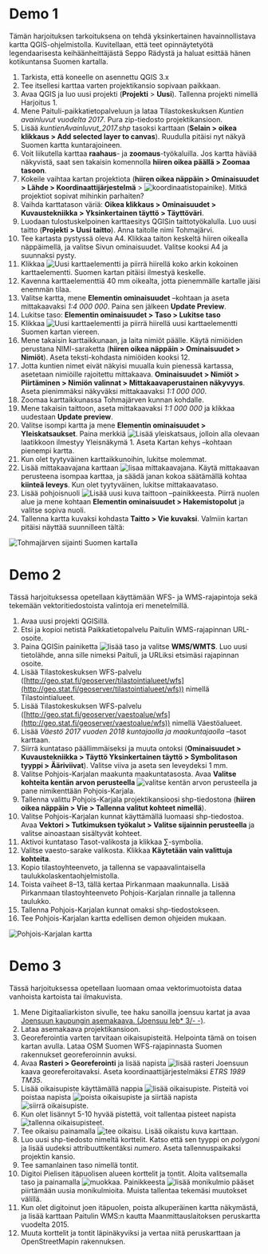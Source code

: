 # Demo 1

Tämän harjoituksen tarkoituksena on tehdä yksinkertainen havainnollistava kartta QGIS-ohjelmistolla. 
Kuvitellaan, että teet opinnäytetyötä legendaarisesta keihäänheittäjästä Seppo Rädystä ja haluat esittää hänen
kotikuntansa Suomen kartalla.

1. Tarkista, että koneelle on asennettu QGIS 3.x
2. Tee itsellesi karttaa varten projektikansio sopivaan paikkaan.
3. Avaa QGIS ja luo uusi projekti (**Projekti** > **Uusi**). Tallenna projekti nimellä Harjoitus 1. 
4. Mene Paituli-paikkatietopalveluun ja lataa Tilastokeskuksen _Kuntien avainluvut vuodelta 2017_. 
Pura zip-tiedosto projektikansioon. 
5. Lisää _kuntienAvainluvut_2017.shp_ tasoksi karttaan (**Selain > oikea klikkaus > Add selected layer to canvas**).
Ruudulla pitäisi nyt näkyä Suomen kartta kuntarajoineen. 
6. Voit liikutella karttaa **raahaus**- ja **zoomaus**-työkaluilla. Jos kartta häviää näkyvistä,
saat sen takaisin komennolla **hiiren oikea päällä > Zoomaa tasoon**. 
7. Kokeile vaihtaa kartan projektiota 
(**hiiren oikea näppäin > Ominaisuudet > Lähde > Koordinaattijärjestelmä** >
![koordinaatistopainike](../img/koordinaatistopainike.png)).
Mitkä projektiot sopivat mihinkin parhaiten? 
8. Vaihda karttatason väriä: **Oikea klikkaus > Ominaisuudet > Kuvaustekniikka > Yksinkertainen täyttö > Täyttöväri**. 
9. Luodaan tulostuskelpoinen karttaesitys QGISin taittotyökalulla. Luo uusi taitto (**Projekti > Uusi taitto**). 
Anna taitolle nimi Tohmajärvi. 
10. Tee kartasta pystyssä oleva A4. Klikkaa taiton keskeltä hiiren oikealla näppäimellä, ja valitse Sivun ominaisuudet.
Valitse kooksi A4 ja suunnaksi pysty. 
11. Klikkaa ![Uusi karttaelementti](../img/uusi_karttaelementti.png) ja piirrä hiirellä koko arkin kokoinen karttaelementti. 
Suomen kartan pitäisi ilmestyä keskelle. 
12. Kavenna karttaelementtiä 40 mm oikealta, jotta pienemmälle kartalle jäisi enemmän tilaa. 
13. Valitse kartta, mene **Elementin ominaisuudet** –kohtaan ja aseta mittakaavaksi _1:4 000 000_. 
Paina sen jälkeen **Update Preview**. 
14. Lukitse taso: **Elementin ominaisuudet > Taso > Lukitse taso**
15. Klikkaa ![Uusi karttaelementti](../img/uusi_karttaelementti.png) ja piirrä hiirellä uusi karttaelementti 
Suomen kartan viereen. 
16. Mene takaisin karttaikkunaan, ja laita nimiöt päälle. Käytä nimiöiden perustana NIMI-saraketta 
(**hiiren oikea näppäin > Ominaisuudet > Nimiöt**). Aseta teksti-kohdasta nimiöiden kooksi 12. 
17. Jotta kuntien nimet eivät näkyisi muualla kuin pienessä kartassa, asetetaan nimiöille rajoitettu mittakaava. 
**Ominaisuudet > Nimiöt > Piirtäminen > Nimiön valinnat > Mittakaavaperustainen näkyvyys**. 
Aseta pienimmäksi näkyväksi mittakaavaksi _1:1 000 000_. 
18. Zoomaa karttaikkunassa Tohmajärven kunnan kohdalle. 
19. Mene takaisin taittoon, aseta mittakaavaksi _1:1 000 000_ ja klikkaa uudestaan **Update preview**. 
20. Valitse isompi kartta ja mene **Elementin ominaisuudet > Yleiskatsaukset**. 
Paina merkkiä ![Lisää yleiskatsaus](../img/lisaa_yleiskatsaus.png), 
jolloin alla olevaan laatikkoon ilmestyy Yleisnäkymä 1. Aseta Kartan kehys –kohtaan pienempi kartta. 
21. Kun olet tyytyväinen karttaikkunoihin, lukitse molemmat. 
22. Lisää mittakaavajana karttaan ![lisaa mittakaavajana](../img/lisaa_mittakaavajana.png). 
Käytä mittakaavan perusteena isompaa karttaa, 
ja säädä janan kokoa säätämällä kohtaa **kiinteä leveys**. Kun olet tyytyväinen, lukitse mittakaavataso. 
23. Lisää pohjoisnuoli ![Lisää uusi kuva taittoon](../img/lisaa_uusi_kuva_taittoon.png) –painikkeesta.
Piirrä nuolen alue ja mene kohtaan **Elementin ominaisuudet > Hakemistopolut** ja valitse sopiva nuoli. 
24. Tallenna kartta kuvaksi kohdasta **Taitto > Vie kuvaksi**. Valmiin kartan pitäisi näyttää suunnilleen tältä:

![Tohmajärven sijainti Suomen kartalla](../img/kartta_demo_1.png)

# Demo 2

Tässä harjoituksessa opetellaan käyttämään WFS- ja WMS-rajapintoja sekä tekemään vektoritiedostoista valintoja eri 
menetelmillä.

1. Avaa uusi projekti QGISillä. 
2. Etsi ja kopioi netistä Paikkatietopalvelu Paitulin WMS-rajapinnan URL-osoite. 
3. Paina QGISin painiketta ![lisää taso](../img/lisaa_taso.png) ja valitse **WMS/WMTS**. 
Luo uusi tietolähde, anna sille nimeksi Paituli, ja URLiksi etsimäsi rajapinnan osoite. 
4. Lisää Tilastokeskuksen WFS-palvelu 
([http://geo.stat.fi/geoserver/tilastointialueet/wfs](http://geo.stat.fi/geoserver/tilastointialueet/wfs)) 
nimellä Tilastointialueet. 
5. Lisää Tilastokeskuksen WFS-palvelu 
([http://geo.stat.fi/geoserver/vaestoalue/wfs](http://geo.stat.fi/geoserver/vaestoalue/wfs)) nimellä Väestöalueet. 
6. Lisää _Väestö 2017 vuoden 2018 kuntajaolla ja maakuntajaolla_ –tasot karttaan. 
7. Siirrä kuntataso päällimmäiseksi ja muuta ontoksi 
(**Ominaisuudet > Kuvaustekniikka > Täyttö Yksinkertainen täyttö > Symbolitason tyyppi > Ääriviivat**). 
Valitse viiva ja aseta sen leveydeksi 1 mm. 
8. Valitse Pohjois-Karjalan maakunta maakuntatasosta. Avaa **Valitse kohteita kentän arvon perusteella** 
![valitse kentän arvon perusteella](../img/valitse_kentan_mukaan.png) ja pane nimikenttään Pohjois-Karjala. 
9. Tallenna valittu Pohjois-Karjala projektikansioosi shp-tiedostona 
(**hiiren oikea näppäin > Vie > Tallenna valitut kohteet nimellä**). 
10. Valitse Pohjois-Karjalan kunnat käyttämällä luomaasi shp-tiedostoa. Avaa **Vektori > Tutkimuksen työkalut > 
Valitse sijainnin perusteella** ja valitse ainoastaan sisältyvät kohteet. 
11. Aktivoi kuntataso Tasot-valikosta ja klikkaa ∑-symbolia. 
12. Valitse vaesto-sarake valikosta. Klikkaa **Käytetään vain valittuja kohteita**. 
13. Kopio tilastoyhteenveto, ja tallenna se vapaavalintaisella taulukkolaskentaohjelmistolla. 
14. Toista vaiheet 8–13, tällä kertaa Pirkanmaan maakunnalla. 
Lisää Pirkanmaan tilastoyhteenveto Pohjois-Karjalan rinnalle ja tallenna taulukko. 
15. Tallenna Pohjois-Karjalan kunnat omaksi shp-tiedostokseen. 
16. Tee Pohjois-Karjalan kartta edellisen demon ohjeiden mukaan.

![Pohjois-Karjalan kartta](../img/pk_kartta.png)

# Demo 3

Tässä harjoituksessa opetellaan luomaan omaa vektorimuotoista dataa vanhoista kartoista tai ilmakuvista.

1. Mene Digitaaliarkiston sivulle, tee haku sanoilla joensuu kartat ja avaa [Joensuun kaupungin asemakaava. 
(Joensuu Ieb* 3/- -)](http://digi.narc.fi/digi/slistaus.ka?ay=225980). 
2. Lataa asemakaava projektikansioon. 
3. Georeferointia varten tarvitaan oikaisupisteitä. Helpointa tämä on toisen kartan avulla. 
Lataa OSM Suomen WFS-rajapinnasta Suomen rakennukset georeferoinnin avuksi. 
4. Avaa **Rasteri > Georeferointi** ja lisää napista ![lisää rasteri](../img/lisaa_rasteri.png) Joensuun kaava 
georeferoitavaksi. Aseta koordinaattijärjestelmäksi _ETRS 1989 TM35_. 
5. Lisää oikaisupiste käyttämällä nappia ![lisää oikaisupiste](../img/lisaa_oikaisupiste.png). 
Pisteitä voi poistaa napista ![poista oikaisupiste](../img/poista_oikaisupiste.png) ja 
siirtää napista ![siirrä oikaisupiste](../img/siirra_oikaisupiste.png). 
6. Kun olet lisännyt 5-10 hyvää pistettä, voit tallentaa pisteet napista 
![tallenna oikaisupisteet](../img/tallenna_oikaisupisteet.png). 
7. Tee oikaisu painamalla ![tee oikaisu](../img/oikaisu.png). Lisää oikaistu kuva karttaan. 
8. Luo uusi shp-tiedosto nimeltä korttelit. Katso että sen tyyppi on _polygoni_ ja lisää uudeksi attribuuttikentäksi _numero_.
Aseta tallennuspaikaksi projektin kansio. 
9. Tee samanlainen taso nimellä tontit. 
10. Digitoi Pielisen itäpuolisen alueen korttelit ja tontit. Aloita valitsemalla taso ja painamalla 
![muokkaa](../img/muokkaa.png). Painikkeesta ![lisää monikulmio](../img/lisaa_polygoni.png) pääset piirtämään 
uusia monikulmioita. Muista tallentaa tekemäsi muutokset välillä. 
11. Kun olet digitoinut joen itäpuolen, poista alkuperäinen kartta näkymästä,
ja lisää karttaan Paitulin WMS:n kautta Maanmittauslaitoksen peruskartta vuodelta 2015. 
12. Muuta korttelit ja tontit läpinäkyviksi ja vertaa niitä peruskarttaan ja OpenStreetMapin rakennuksen.
